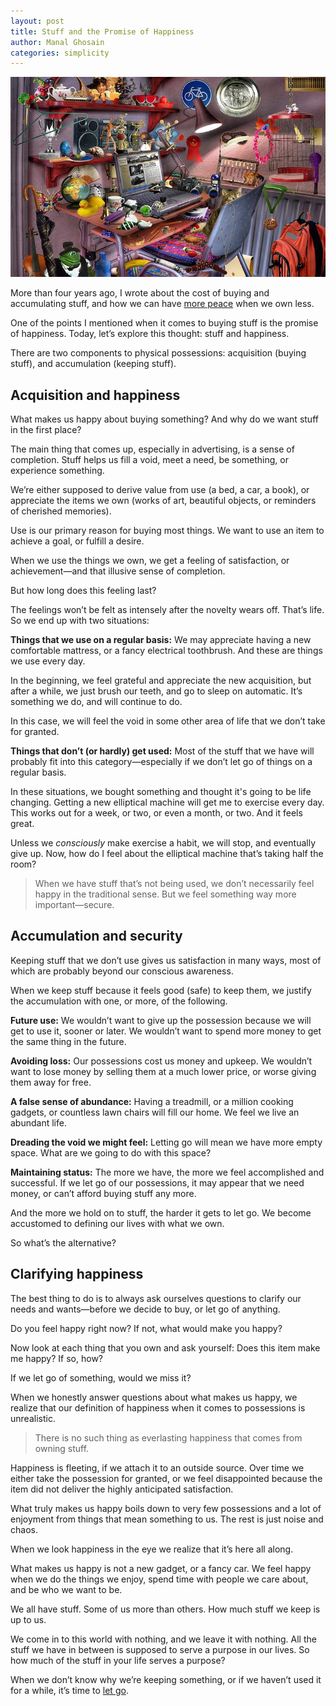 ```yaml
---
layout: post
title: Stuff and the Promise of Happiness
author: Manal Ghosain
categories: simplicity
---
```


![Stuff](/images/stuff.jpg)

More than four years ago, I wrote about the cost of buying and accumulating stuff, and how we can have [more peace](/peace-of-less) when we own less.

One of the points I mentioned when it comes to buying stuff is the promise of happiness. Today, let’s explore this thought: stuff and happiness.

There are two components to physical possessions: acquisition (buying stuff), and accumulation (keeping stuff).

## Acquisition and happiness

What makes us happy about buying something? And why do we want stuff in the first place?

The main thing that comes up, especially in advertising, is a sense of completion. Stuff helps us fill a void, meet a need, be something, or experience something.

We’re either supposed to derive value from use (a bed, a car, a book), or appreciate the items we own (works of art, beautiful objects, or reminders of cherished memories).

Use is our primary reason for buying most things. We want to use an item to achieve a goal, or fulfill a desire.

When we use the things we own, we get a feeling of satisfaction, or achievement—and that illusive sense of completion.

But how long does this feeling last?

The feelings won’t be felt as intensely after the novelty wears off. That’s life. So we end up with two situations:

**Things that we use on a regular basis:** We may appreciate having a new comfortable mattress, or a fancy electrical toothbrush. And these are things we use every day.

In the beginning, we feel grateful and appreciate the new acquisition, but after a while, we just brush our teeth, and go to sleep on automatic. It’s something we do, and will continue to do.

In this case, we will feel the void in some other area of life that we don’t take for granted.

**Things that don’t (or hardly) get used:** Most of the stuff that we have will probably fit into this category—especially if we don’t let go of things on a regular basis.

In these situations, we bought something and thought it's going to be life changing. Getting a new elliptical machine will get me to exercise every day. This works out for a week, or two, or even a month, or two. And it feels great.

Unless we _consciously_ make exercise a habit, we will stop, and eventually give up. Now, how do I feel about the elliptical machine that’s taking half the room?

> When we have stuff that’s not being used, we don’t necessarily feel happy in the traditional sense. But we feel something way more important—secure.

## Accumulation and security

Keeping stuff that we don’t use gives us satisfaction in many ways, most of which are probably beyond our conscious awareness.

When we keep stuff because it feels good (safe) to keep them, we justify the accumulation with one, or more, of the following.

**Future use:** We wouldn’t want to give up the possession because we will get to use it, sooner or later. We wouldn’t want to spend more money to get the same thing in the future.

**Avoiding loss:** Our possessions cost us money and upkeep. We wouldn’t want to lose money by selling them at a much lower price, or worse giving them away for free.

**A false sense of abundance:** Having a treadmill, or a million cooking gadgets, or countless lawn chairs will fill our home. We feel we live an abundant life.

**Dreading the void we might feel:** Letting go will mean we have more empty space. What are we going to do with this space?

**Maintaining status:** The more we have, the more we feel accomplished and successful. If we let go of our possessions, it may appear that we need money, or can’t afford buying stuff any more.

And the more we hold on to stuff, the harder it gets to let go. We become accustomed to defining our lives with what we own.

So what’s the alternative?

## Clarifying happiness

The best thing to do is to always ask ourselves questions to clarify our needs and wants—before we decide to buy, or let go of anything.

Do you feel happy right now? If not, what would make you happy?

Now look at each thing that you own and ask yourself: Does this item make me happy? If so, how?

If we let go of something, would we miss it?

When we honestly answer questions about what makes us happy, we realize that our definition of happiness when it comes to possessions is unrealistic.

> There is no such thing as everlasting happiness that comes from owning stuff.

Happiness is fleeting, if we attach it to an outside source. Over time we either take the possession for granted, or we feel disappointed because the item did not deliver the highly anticipated satisfaction.

What truly makes us happy boils down to very few possessions and a lot of enjoyment from things that mean something to us. The rest is just noise and chaos.

When we look happiness in the eye we realize that it’s here all along.

What makes us happy is not a new gadget, or a fancy car. We feel happy when we do the things we enjoy, spend time with people we care about, and be who we want to be.

We all have stuff. Some of us more than others. How much stuff we keep is up to us.

We come in to this world with nothing, and we leave it with nothing. All the stuff we have in between is supposed to serve a purpose in our lives. So how much of the stuff in your life serves a purpose?

When we don’t know why we’re keeping something, or if we haven’t used it for a while, it’s time to [let go](/eliminate-to-simplify).
